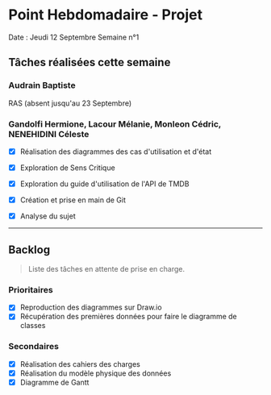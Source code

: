 # Point Hebdomadaire - Projet

Date : Jeudi 12 Septembre
Semaine n°1

## Tâches réalisées cette semaine

### Audrain Baptiste

RAS (absent jusqu'au 23 Septembre)

### Gandolfi Hermione, Lacour Mélanie, Monleon Cédric, NENEHIDINI Céleste

- [X] Réalisation des diagrammes des cas d'utilisation et d'état
- [X] Exploration de Sens Critique 
- [X] Exploration du guide d'utilisation de l'API de TMDB
- [X] Création et prise en main de Git 
- [X] Analyse du sujet


---

## Backlog

> Liste des tâches en attente de prise en charge.

### Prioritaires

- [X] Reproduction des diagrammes sur Draw.io
- [X] Récupération des premières données pour faire le diagramme de classes

### Secondaires

- [X] Réalisation des cahiers des charges
- [X] Réalisation du modèle physique des données
- [X] Diagramme de Gantt
